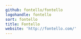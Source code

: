 ```yaml
---
github: fontello/fontello
logohandle: fontello
sort: fontello
title: Fontello
website: 'http://fontello.com/'
---
```

